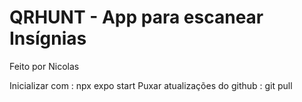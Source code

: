# QRHUNT - App para escanear Insígnias

Feito por Nicolas

Inicializar com : npx expo start
Puxar atualizações do github : git pull
